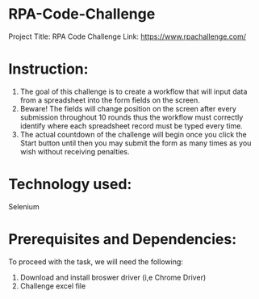 # RPA-Code-Challenge
Project Title: RPA Code Challenge
Link: https://www.rpachallenge.com/

# Instruction:
1. The goal of this challenge is to create a workflow that will input data from a spreadsheet into the form fields on the screen.
2. Beware! The fields will change position on the screen after every submission throughout 10 rounds thus the workflow must correctly identify where each spreadsheet record must be typed every time.
3. The actual countdown of the challenge will begin once you click the Start button until then you may submit the form as many times as you wish without receiving penalties.

# Technology used:
Selenium

# Prerequisites and Dependencies:
To proceed with the task, we will need the following:

1. Download and install broswer driver (i,e Chrome Driver)
2. Challenge excel file
